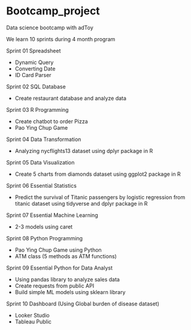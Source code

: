 # Bootcamp_project
Data science bootcamp with adToy

We learn 10 sprints during 4 month program

Sprint 01 Spreadsheet
- Dynamic Query
- Converting Date
- ID Card Parser

Sprint 02 SQL Database
- Create restaurant database and analyze data

Sprint 03 R Programming
- Create chatbot to order Pizza
- Pao Ying Chup Game

Sprint 04 Data Transformation
- Analyzing nycflights13 dataset using dplyr package in R

Sprint 05 Data Visualization
- Create 5 charts from diamonds dataset using ggplot2 package in R

Sprint 06 Essential Statistics
- Predict the survival of Titanic passengers by logistic regression from titanic dataset using tidyverse and dplyr package in R

Sprint 07 Essential Machine Learning
- 2-3 models using caret

Sprint 08 Python Programming
- Pao Ying Chup Game using Python
- ATM class (5 methods as ATM functions)

Sprint 09 Essential Python for Data Analyst
- Using pandas library to analyze sales data
- Create requests from public API
- Build simple ML models using sklearn library

Sprint 10 Dashboard (Using Global burden of disease dataset)
- Looker Studio 
- Tableau Public
